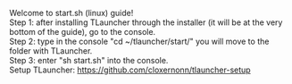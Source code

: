 Welcome to start.sh (linux) guide!                                                                                                                       
Step 1: after installing TLauncher through the installer (it will be at the very bottom of the guide), go to the console.                                   
Step 2: type in the console "cd ~/tlauncher/start/" you will move to the folder with TLauncher.                                                             
Step 3: enter "sh start.sh" into the console.                                                                                                               
Setup TLauncher: https://github.com/cloxernonn/tlauncher-setup

